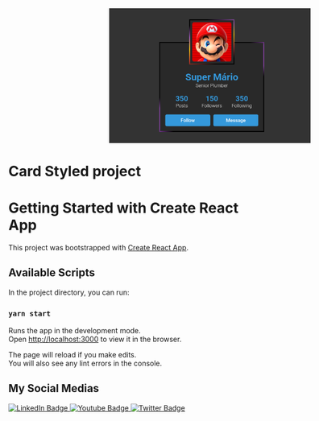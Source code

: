 <div style="width:800px; display:flex; justify-content: center; align-items: center">
<img
  src="https://github.com/jnerydesigner/card-styled/blob/main/img_public/imagem-tela.png"
  alt="Imagem Card"
  style="display: inline-block; margin: 0 auto; max-width: 400px" />
</div>

# Card Styled project

# Getting Started with Create React App

This project was bootstrapped with [Create React App](https://github.com/facebook/create-react-app).

## Available Scripts

In the project directory, you can run:

### `yarn start`

Runs the app in the development mode.\
Open [http://localhost:3000](http://localhost:3000) to view it in the browser.

The page will reload if you make edits.\
You will also see any lint errors in the console.

## My Social Medias

<div id="badges">
  <a href="https://www.linkedin.com/in/jander-nery/" target="_blank">
    <img src="https://img.shields.io/badge/LinkedIn-blue?style=for-the-badge&logo=linkedin&logoColor=white" alt="LinkedIn Badge"/>
  </a>
  <a href="https://www.youtube.com/channel/UCr5fGhSnZV7eqfDYcV09XOQ" target="_blank">
    <img src="https://img.shields.io/badge/YouTube-red?style=for-the-badge&logo=youtube&logoColor=white" alt="Youtube Badge"/>
  </a>
  <a href="https://twitter.com/DevNery" target="_blank">
    <img src="https://img.shields.io/badge/Twitter-blue?style=for-the-badge&logo=twitter&logoColor=white" alt="Twitter Badge"/>
  </a>
</div>
